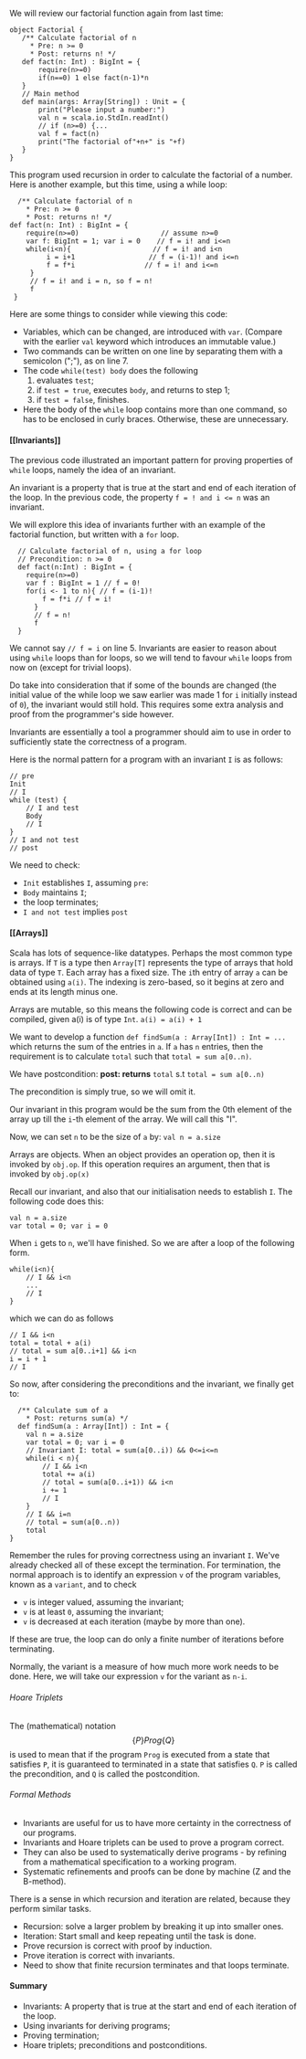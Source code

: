 
We will review our factorial function again from last time:

```
object Factorial {
   /** Calculate factorial of n
     * Pre: n >= 0
     * Post: returns n! */
   def fact(n: Int) : BigInt = {
	   require(n>=0)
	   if(n==0) 1 else fact(n-1)*n
   }
   // Main method
   def main(args: Array[String]) : Unit = {
	   print("Please input a number:")
	   val n = scala.io.StdIn.readInt()
	   // if (n>=0) {...
	   val f = fact(n)
	   print("The factorial of"+n+" is "+f)
   }
}
```

This program used recursion in order to calculate the factorial of a number. Here is another example, but this time, using a while loop:

```
  /** Calculate factorial of n
    * Pre: n >= 0
    * Post: returns n! */
def fact(n: Int) : BigInt = {
	require(n>=0)                    // assume n>=0
	var f: BigInt = 1; var i = 0    // f = i! and i<=n
	while(i<n){                    // f = i! and i<n
		 i = i+1                  // f = (i-1)! and i<=n
		 f = f*i                 // f = i! and i<=n
	 }
	 // f = i! and i = n, so f = n!
	 f
 }
```

Here are some things to consider while viewing this code:
- Variables, which can be changed, are introduced with `var`. (Compare with the earlier `val` keyword which introduces an immutable value.)
- Two commands can be written on one line by separating them with a semicolon (";"), as on line 7.
- The code `while(test) body` does the following
	 1.  evaluates `test`;
	 2. if `test = true`, executes `body`, and returns to step 1;
	 3. if `test = false`, finishes.
- Here the body of the `while` loop contains more than one command, so has to be enclosed in curly braces. Otherwise, these are unnecessary.


#### [[Invariants]]

The previous code illustrated an important pattern for proving properties of `while` loops, namely the idea of an invariant.

An invariant is a property that is true at the start and end of each iteration of the loop. In the previous code, the property `f = ! and i <= n` was an invariant.

We will explore this idea of invariants further with an example of the factorial function, but written with a `for` loop.

```
  // Calculate factorial of n, using a for loop
  // Precondition: n >= 0
  def fact(n:Int) : BigInt = {
    require(n>=0)
    var f : BigInt = 1 // f = 0!
    for(i <- 1 to n){ // f = (i-1)!
        f = f*i // f = i!
      }
      // f = n!
      f
  }
```

We cannot say `// f = i` on line 5. Invariants are easier to reason about using `while` loops than for loops, so we will tend to favour `while` loops from now on (except for trivial loops).

Do take into consideration that if some of the bounds are changed (the initial value of the while loop we saw earlier was made 1 for `i` initially instead of `0`), the invariant would still hold. This requires some extra analysis and proof from the programmer's side however.

Invariants are essentially a tool a programmer should aim to use in order to sufficiently state the correctness of a program. 

Here is the normal pattern for a program with an invariant `I` is as follows:
```
// pre
Init
// I
while (test) {
	// I and test
	Body
	// I
}
// I and not test
// post
```

We need to check:
- `Init` establishes `I`, assuming `pre`:
- `Body` maintains `I`;
- the loop terminates;
- `I and not test` implies `post`


#### [[Arrays]]

Scala has lots of sequence-like datatypes. Perhaps the most common type is arrays. If `T` is a type then `Array[T]` represents the type of arrays that hold data of type `T`. Each array has a fixed size. The `i`th entry of array `a` can be obtained using `a(i)`. The indexing is zero-based, so it begins at zero and ends at its length minus one. 

Arrays are mutable, so this means the following code is correct and can be compiled, given a(i) is of type `Int`.
	`a(i) = a(i) + 1`

We want to develop a function 
	`def findSum(a : Array[Int]) : Int = ...`
which returns the sum of the entries in `a`. If `a` has `n` entries, then the requirement is to calculate `total` such that
	`total = sum a[0..n)`.

We have postcondition: 
	**post:   returns**  `total` s.t `total = sum a[0..n)`

The precondition is simply true, so we will omit it. 

Our invariant in this program would be the sum from the 0th element of the array up till the `i`-th element of the array. We will call this "I".

Now, we can set `n` to be the size of `a` by:
	`val n = a.size`

Arrays are objects. When an object provides an operation op, then it is invoked by `obj.op`. If this operation requires an argument, then that is invoked by `obj.op(x)`

Recall our invariant, and also that our initialisation needs to establish `I`. The following code does this:

```
val n = a.size
var total = 0; var i = 0
```

When `i` gets to `n`, we'll have finished. So we are after a loop of the following form.

```
while(i<n){
	// I && i<n
	...
	// I
}
```

which we can do as follows

```
// I && i<n
total = total + a(i)
// total = sum a[0..i+1] && i<n
i = i + 1
// I
```

So now, after considering the preconditions and the invariant, we finally get to:

```
  /** Calculate sum of a
    * Post: returns sum(a) */
  def findSum(a : Array[Int]) : Int = {
    val n = a.size
    var total = 0; var i = 0
    // Invariant I: total = sum(a[0..i)) && 0<=i<=n
    while(i < n){
        // I && i<n
        total += a(i)
        // total = sum(a[0..i+1)) && i<n
        i += 1
        // I
    }
    // I && i=n
    // total = sum(a[0..n))
    total
}
```

Remember the rules for proving correctness using an invariant `I`. We've already checked all of these except the termination. For termination, the normal approach is to identify an expression `v` of the program variables, known as a `variant`, and to check
- `v` is integer valued, assuming the invariant;
- `v` is at least `0`, assuming the invariant;
- `v` is decreased at each iteration (maybe by more than one).

If these are true, the loop can do only a finite number of iterations before terminating.

Normally, the variant is a measure of how much more work needs to be done. Here, we will take our expression `v` for the variant as `n-i`.

###### Hoare Triplets

The (mathematical) notation $$\{P\}Prog\{Q\}$$is used to mean that if the program `Prog` is executed from a state that satisfies `P`, it is guaranteed to terminated in a state that satisfies `Q`. `P` is called the precondition, and `Q` is called the postcondition.


###### Formal Methods

- Invariants are useful for us to have more certainty in the correctness of our programs.
- Invariants and Hoare triplets can be used to prove a program correct.
- They can also be used to systematically derive programs - by refining from a mathematical specification to a working program.
- Systematic refinements and proofs can be done by machine (Z and the B-method).

There is a sense in which recursion and iteration are related, because they perform similar tasks.

- Recursion: solve a larger problem by breaking it up into smaller ones.
- Iteration: Start small and keep repeating until the task is done.
- Prove recursion is correct with proof by induction.
- Prove iteration is correct with invariants.
- Need to show that finite recursion terminates and that loops terminate.



#### Summary

- Invariants: A property that is true at the start and end of each iteration of the loop.
- Using invariants for deriving programs;
- Proving termination;
- Hoare triplets; preconditions and postconditions.